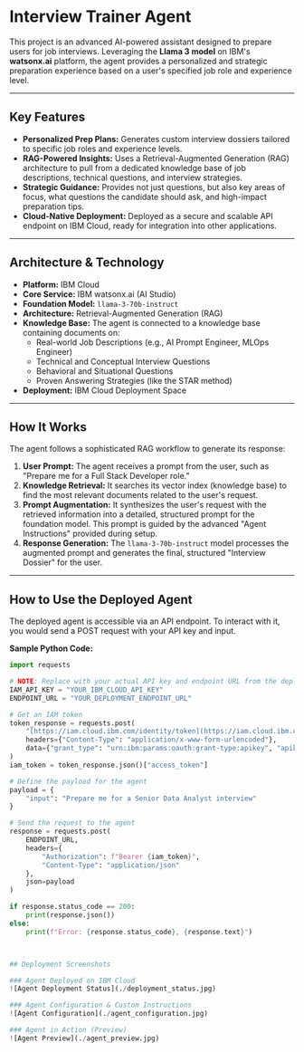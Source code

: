 # Interview Trainer Agent

This project is an advanced AI-powered assistant designed to prepare users for job interviews. Leveraging the **Llama 3 model** on IBM's **watsonx.ai** platform, the agent provides a personalized and strategic preparation experience based on a user's specified job role and experience level.

---

## Key Features

-   **Personalized Prep Plans:** Generates custom interview dossiers tailored to specific job roles and experience levels.
-   **RAG-Powered Insights:** Uses a Retrieval-Augmented Generation (RAG) architecture to pull from a dedicated knowledge base of job descriptions, technical questions, and interview strategies.
-   **Strategic Guidance:** Provides not just questions, but also key areas of focus, what questions the candidate should ask, and high-impact preparation tips.
-   **Cloud-Native Deployment:** Deployed as a secure and scalable API endpoint on IBM Cloud, ready for integration into other applications.

---

## Architecture & Technology

-   **Platform:** IBM Cloud
-   **Core Service:** IBM watsonx.ai (AI Studio)
-   **Foundation Model:** `llama-3-70b-instruct`
-   **Architecture:** Retrieval-Augmented Generation (RAG)
-   **Knowledge Base:** The agent is connected to a knowledge base containing documents on:
    -   Real-world Job Descriptions (e.g., AI Prompt Engineer, MLOps Engineer)
    -   Technical and Conceptual Interview Questions
    -   Behavioral and Situational Questions
    -   Proven Answering Strategies (like the STAR method)
-   **Deployment:** IBM Cloud Deployment Space

---

## How It Works

The agent follows a sophisticated RAG workflow to generate its response:

1.  **User Prompt:** The agent receives a prompt from the user, such as "Prepare me for a Full Stack Developer role."
2.  **Knowledge Retrieval:** It searches its vector index (knowledge base) to find the most relevant documents related to the user's request.
3.  **Prompt Augmentation:** It synthesizes the user's request with the retrieved information into a detailed, structured prompt for the foundation model. This prompt is guided by the advanced "Agent Instructions" provided during setup.
4.  **Response Generation:** The `llama-3-70b-instruct` model processes the augmented prompt and generates the final, structured "Interview Dossier" for the user.

---

## How to Use the Deployed Agent

The deployed agent is accessible via an API endpoint. To interact with it, you would send a POST request with your API key and input.

**Sample Python Code:**

```python
import requests

# NOTE: Replace with your actual API key and endpoint URL from the deployment
IAM_API_KEY = "YOUR_IBM_CLOUD_API_KEY"
ENDPOINT_URL = "YOUR_DEPLOYMENT_ENDPOINT_URL"

# Get an IAM token
token_response = requests.post(
    "[https://iam.cloud.ibm.com/identity/token](https://iam.cloud.ibm.com/identity/token)",
    headers={"Content-Type": "application/x-www-form-urlencoded"},
    data={"grant_type": "urn:ibm:params:oauth:grant-type:apikey", "apikey": IAM_API_KEY}
)
iam_token = token_response.json()["access_token"]

# Define the payload for the agent
payload = {
    "input": "Prepare me for a Senior Data Analyst interview"
}

# Send the request to the agent
response = requests.post(
    ENDPOINT_URL,
    headers={
        "Authorization": f"Bearer {iam_token}",
        "Content-Type": "application/json"
    },
    json=payload
)

if response.status_code == 200:
    print(response.json())
else:
    print(f"Error: {response.status_code}, {response.text}")



## Deployment Screenshots

### Agent Deployed on IBM Cloud
![Agent Deployment Status](./deployment_status.jpg)

### Agent Configuration & Custom Instructions
![Agent Configuration](./agent_configuration.jpg)

### Agent in Action (Preview)
![Agent Preview](./agent_preview.jpg)
